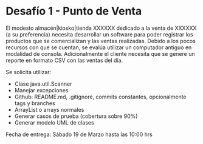 # Desafío 1 - Punto de Venta 

El modesto almacén|kiosko|tienda XXXXXX dedicado a la venta de XXXXXX (a su preferencia) necesita desarrollar un software para poder registrar los productos que se comercializan y las ventas realizadas. Debido a los pocos recursos con que se cuentan, se evalúa utilizar un computador antiguo en modalidad de consola. Adicionalmente el cliente necesita que se genere un reporte en formato CSV con las ventas del día.

Se solicita utilizar:

- Clase java.util.Scanner
- Manejar excepciones 
- Github: README.md, .gitignore, commits constantes, opcionalmente tags y branches 
- ArrayList o arrays normales 
- Generar casos de prueba (cobertura sobre 90%)
- Generar modelo UML de clases 

Fecha de entrega: Sábado 19 de Marzo hasta las 10:00 hrs